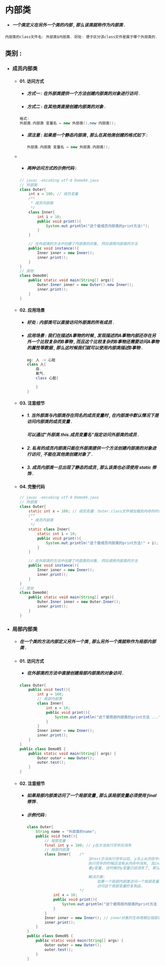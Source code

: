 # 内部类

* ##### 一个类定义在另外一个类的内部 , 那么该类就称作为内部类 .

```java
内部类的class文件名: 外部类$内部类. 好处: 便于区分该class文件是属于哪个外部类的.
```

## 类别 :

* ### 成员内部类

  * #### 01. 访问方式

    * ##### 方式一 : 在外部类提供一个方法创建内部类的对象进行访问 .
    * ##### 方式二 : 在其他类直接创建内部类的对象 .

    ```java
    格式:
    外部类.内部类 变量名 = new 外部类().new 内部类();
    ```

    * ##### 须注意 : 如果是一个静态内部类 , 那么在其他类创建的格式如下 :

      ```java
      外部类.内部类 变量名 = new 外部类.内部类();
      ```
  * * ##### 两种访问方式的示例代码 :

    ```java
    // javac -encoding utf-8 Demo04.java
    // 外部类
    class Outer{
        int x = 100; // 成员变量
        /**
         * 成员内部类
         */
        class Inner{
            int i = 10;
            public void print(){
                System.out.println("这个是成员内部类的print方法!");
            }
        }

        // 在外部类的方法中创建了内部类的对象, 然后调用内部类的方法
        public void instance(){
            Inner inner = new Inner();
            inner.print();
        }
    }
    // 其他
    class Demo04{
        public static void main(String[] args){
            Outer.Inner inner = new Outer().new Inner();
            inner.print();
        }
    }
    ```
  * #### 02. 应用场景

    * ##### 好处 : 内部类可以直接访问外部类的所有成员 .
    * ##### 应用场景 : 我们在描述A事物的时候 , 发现描述的A事物内部还存在另外一个比较复杂的B事物 , 而且这个比较复杂的B事物还需要访问A事物的属性等数据 , 那么这时候我们就可以使用内部类描述B事物 .

      ```java
      eg: 人 -> 心脏
      class 人{
          血.
          氧气.
          class 心脏{

          }
      }
      ```
  * #### 03. 注意细节

    * ##### 1. 当外部类与内部类存在同名的成员变量时 , 在内部类中默认情况下是访问内部类的成员变量 .

      ##### 可以通过"外部类.this.成员变量名"指定访问外部类的成员 .
    * ##### 2. 私有的成员内部类只能在外部类提供一个方法创建内部类的对象进行访问 , 不能在其他类创建对象了 .
    * ##### 3. 成员内部类一旦出现了静态的成员 , 那么该类也必须使用 static 修饰 .
  * #### 04. 完整代码

    ```java
    // javac -encoding utf-8 Demo04.java
    // 外部类
    class Outer{
        static int x = 100; // 成员变量: Outer.class文件被加载到内存的时候存在于内存中 -> 静态的成员数据不是需要对象存在才能访问的.
        /**
         * 成员内部类
         */
        static class Inner{
            static int i = 10;
            public void print(){
                System.out.println("这个是成员内部类的print方法!" + i);
            }
        }

        // 在外部类的方法中创建了内部类的对象, 然后调用内部类的方法
        public void instance(){
            Inner inner = new Inner();
            inner.print();
        }
    }
    // 其他
    class Demo04{
        public static void main(String[] args){
            Outer.Inner inner = new Outer.Inner();
            inner.print();
        }
    }
    ```
* ### 局部内部类

  * ##### 在一个类的方法内部定义另外一个类 , 那么另外一个类就称作为局部内部类 .
  * #### 01. 访问方式

    * ##### 在外部类的方法中直接创建局部内部类的对象访问 .

    ```java
    class Outer{
        public void test(){
            int y = 100;
            // 局部内部类
            class Inner{
                int x = 10;
                public void print(){
                    System.out.println("这个是局部内部类的print方法 ...");
                }
            }
            Inner inner = new Inner();
            inner.print();
        }
    }
    public class Demo05 {
        public static void main(String[] args) {
            Outer outer = new Outer();
            outer.test();
        }
    }
    ```
  * #### 02. 注意细节

    * ##### 如果局部内部类访问了一个局部变量 , 那么该局部变量必须使用 final 修饰 .
    * ##### 示例代码 :

      ```java
      class Outer{
          String name = "外部类的name";
          public void test(){
              // 局部变量
              final int y = 100; // y在方法执行完毕后消失
              // 局部内部类
              class Inner{    /*
                                  当test方法执行完毕以后, y马上从内存中消失, 而inner对象在方法
                                  执行完毕的时候还没有从内存中消失, 且inner对象的print方法还在访问
                                  着y变量, 这时候的y变量已经消失了, 那么就给人感觉y的生命周期已经被延长了.

                                  解决方案:
                                      如果一个局部内部类访问一个局部变量的时候, 那么就让该局部内部类
                                      访问这个局部变量的复制品.
                              */
                  int x = 10;
                  public void print(){
                      System.out.println("这个是局部内部类的print方法 ..." + y);
                  }
              }
              Inner inner = new Inner(); // inner对象的生命周期比局部变量y的生命周期长
              inner.print();
          }
      }
      public class Demo05 {
          public static void main(String[] args) {
              Outer outer = new Outer();
              outer.test();
          }
      }
      ```



